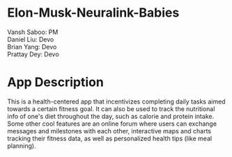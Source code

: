 # Elon-Musk-Neuralink-Babies

Vansh Saboo: PM  
Daniel Liu: Devo  
Brian Yang: Devo  
Prattay Dey: Devo

# App Description
This is a health-centered app that incentivizes completing daily tasks aimed towards a certain fitness goal. It can also be used to track the nutritional info of one's diet throughout the day, such as calorie and protein intake. Some other cool features are an online forum where users can exchange messages and milestones with each other, interactive maps and charts tracking their fitness data, as well as personalized health tips (like meal planning).
